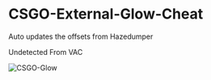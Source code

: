 # CSGO-External-Glow-Cheat
Auto updates the offsets from Hazedumper

Undetected From VAC

<img src="https://i.ibb.co/1mPc19K/CSGO-Glow.png" alt="CSGO-Glow" border="0">
